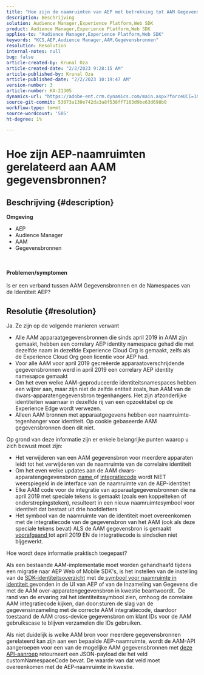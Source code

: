 ```yaml
---
title: "Hoe zijn de naamruimten van AEP met betrekking tot AAM Gegevensbronnen?"
description: Beschrijving
solution: Audience Manager,Experience Platform,Web SDK
product: Audience Manager,Experience Platform,Web SDK
applies-to: "Audience Manager,Experience Platform,Web SDK"
keywords: "KCS,AEP,Audience Manager,AAM,Gegevensbronnen"
resolution: Resolution
internal-notes: null
bug: false
article-created-by: Krunal Oza
article-created-date: "2/2/2023 9:28:15 AM"
article-published-by: Krunal Oza
article-published-date: "2/2/2023 10:19:47 AM"
version-number: 3
article-number: KA-21305
dynamics-url: "https://adobe-ent.crm.dynamics.com/main.aspx?forceUCI=1&pagetype=entityrecord&etn=knowledgearticle&id=c8e2b6e6-dba2-ed11-aad1-6045bd006149"
source-git-commit: 53073a130e742da3a8f538ff7163d9be63d698b0
workflow-type: tm+mt
source-wordcount: '505'
ht-degree: 1%

---
```


# Hoe zijn AEP-naamruimten gerelateerd aan AAM gegevensbronnen?

## Beschrijving {#description}

<b>Omgeving</b>
- AEP
- Audience Manager
- AAM
- Gegevensbronnen

<br> <br><b>Problemen/symptomen</b><br> <br>Is er een verband tussen AAM Gegevensbronnen en de Namespaces van de Identiteit AEP?

## Resolutie {#resolution}


Ja. Ze zijn op de volgende manieren verwant

- Alle AAM apparaatgegevensbronnen die sinds april 2019 in AAM zijn gemaakt, hebben een correlary AEP identity namespace gehad die met dezelfde naam in dezelfde Experience Cloud Org is gemaakt, zelfs als de Experience Cloud Org geen licentie voor AEP had.
- Voor alle AAM voor april 2019 gecreëerde apparaatoverschrijdende gegevensbronnen werd in april 2019 een correlary AEP identity namesapce gemaakt
- Om het even welke AAM-geproduceerde identiteitsnamespaces hebben een wijzer aan, maar zijn niet de zelfde entiteit zoals, hun AAM van de dwars-apparatengegevensbron tegenhangers. Het zijn afzonderlijke identiteiten waarnaar in dezelfde rij van een opzoektabel op de Experience Edge wordt verwezen.
- Alleen AAM bronnen met apparaatgegevens hebben een naamruimte-tegenhanger voor identiteit. Op cookie gebaseerde AAM gegevensbronnen doen dit niet.


Op grond van deze informatie zijn er enkele belangrijke punten waarop u zich bewust moet zijn:

- Het verwijderen van een AAM gegevensbron voor meerdere apparaten leidt tot het verwijderen van de naamruimte van de correlaire identiteit
- Om het even welke updates aan de AAM dwars-apparatengegevensbron <u>name </u>of <u>integratiecode</u> wordt NIET weerspiegeld in de interface van de naamruimte van de AEP-identiteit
- Elke AAM code voor de integratie van apparaatgegevensbronnen die na april 2019 met speciale tekens is gemaakt (zoals een koppelteken of onderstrepingsteken), resulteert in een nieuw naamruimtesymbool voor identiteit dat bestaat uit drie hoofdletters
- Het symbool van de naamruimte van de identiteit moet overeenkomen met de integratiecode van de gegevensbron van het AAM (ook als deze speciale tekens bevat) ALS de AAM gegevensbron is gemaakt <u>voorafgaand </u>tot april 2019 EN de integratiecode is sindsdien niet bijgewerkt.


Hoe wordt deze informatie praktisch toegepast?

Als een bestaande AAM-implementatie moet worden gehandhaafd tijdens een migratie naar AEP Web of Mobile SDK&#39;s, is het instellen van de instelling van de [SDK-identiteitsoverzicht](https://experienceleague.adobe.com/docs/experience-platform/edge/identity/overview.html?lang=en) met de<u> symbool voor naamruimte in identiteit </u>gevonden in de UI van AEP of van de Inzameling van Gegevens die met de AAM over-apparatengegevensbron in kwestie beantwoordt.  De rand van de ervaring zal het identiteitssymbool zien, omhoog de correlaire AAM integratiecode kijken, dan door:sturen de slag van de gegevensinzameling met de correcte AAM integratiecode, daardoor toestaand de AAM cross-device gegevensbron om klant IDs voor de AAM gebruikscase te blijven verzamelen die IDs gebruiken.

Als niet duidelijk is welke AAM bron voor meerdere gegevensbronnen gerelateerd kan zijn aan een bepaalde AEP-naamruimte, wordt de AAM-API aangeroepen voor een van de mogelijke AAM gegevensbronnen met [deze API-aanroep](https://vhttps://bank.demdex.com/portal/swagger/index.html#/Data%20Source%20API/get_datasources__dataSourceId_) retourneert een JSON-payload die het veld customNamespaceCode bevat. De waarde van dat veld moet overeenkomen met de AEP-naamruimte in kwestie.
